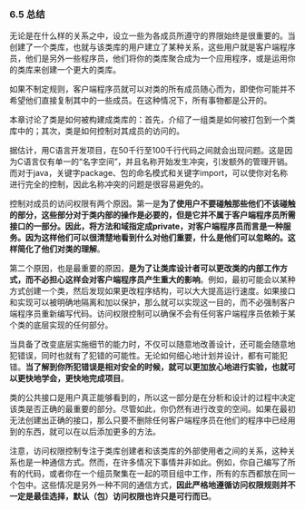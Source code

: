 ### 6.5 总结
无论是在什么样的关系之中，设立一些为各成员所遵守的界限始终是很重要的。当创建了一个类库，也就与该类库的用户建立了某种关系，这些用户就是客户端程序员，他们是另外一些程序员，他们将你的类库聚合成为一个应用程序，或是运用你的类库来创建一个更大的类库。 

如果不制定规则，客户端程序员就可以对类的所有成员随心而为，即使你可能并不希望他们直接复制其中的一些成员。在这种情况下，所有事物都是公开的。

本章讨论了类是如何被构建成类库的：首先，介绍了一组类是如何被打包到一个类库中的；其次，类是如何控制对其成员的访问的。

据估计，用C语言开发项目，在50千行至100千行代码之间就会出现问题。这是因为C语言仅有单一的“名字空间”，并且名称开始发生冲突，引发额外的管理开销。而对于java，关键字package、包的命名模式和关键字import，可以使你对名称进行完全的控制，因此名称冲突的问题是很容易避免的。

控制对成员的访问权限有两个原因。第一是**为了使用户不要碰触那些他们不该碰触的部分，这些部分对于类内部的操作是必要的，但是它并不属于客户端程序员所需接口的一部分。因此，将方法和域指定成private，对客户端程序员而言是一种服务。因为这样他们可以很清楚地看到什么对他们重要，什么是他们可以忽略的。这样简化了他们对类的理解**。

第二个原因，也是最重要的原因，**是为了让类库设计者可以更改类的内部工作方式，而不必担心这样会对客户端程序员产生重大的影响**。例如，最初可能会以某种方式创建一个类，然后发现如果更改程序结构，可以大大提高运行速度。如果接口和实现可以被明确地隔离和加以保护，那么就可以实现这一目的，而不必强制客户端程序员重新编写代码。访问权限控制可以确保不会有任何客户端程序员依赖于某个类的底层实现的任何部分。

当具备了改变底层实施细节的能力时，不仅可以随意地改善设计，还可能会随意地犯错误，同时也就有了犯错的可能性。无论如何细心地计划并设计，都有可能犯错。**当了解到你所犯错误是相对安全的时候，就可以更加放心地进行实验，也就可以更快地学会，更快地完成项目**。

类的公共接口是用户真正能够看到的，所以这一部分是在分析和设计的过程中决定该类是否正确的最重要的部分。尽管如此，你仍然有进行改变的空间。如果在最初无法创建出正确的接口，那么只要不删除任何客户端程序员在他们的程序中已经用到的东西，就可以在以后添加更多的方法。

注意，访问权限控制专注于类库创建者和该类库的外部使用者之间的关系，这种关系也是一种通信方式。然而，在许多情况下事情并非如此。例如，你自己编写了所有的代码，或者你在一个组员聚集在一起的项目组中工作，所有的东西都放在同一个包中。这些情况是另外一种不同的通信方式，**因此严格地遵循访问权限规则并不一定是最佳选择，默认（包）访问权限也许只是可行而已**。